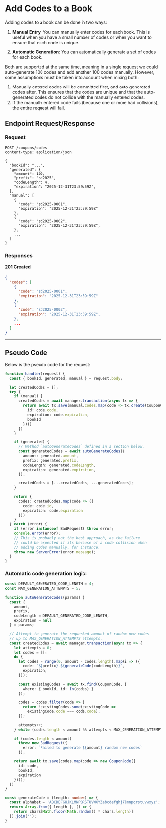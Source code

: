 # Add Codes to a Book

Adding codes to a book can be done in two ways:

1. **Manual Entry**: You can manually enter codes for each book. This is useful when you have a small number of codes or when you want to ensure that each code is unique.

2. **Automatic Generation**: You can automatically generate a set of codes for each book.

Both are supported at the same time, meaning in a single request we could
auto-generate 100 codes and add another 100 codes manually. However, some
assumptions must be taken into account when mixing both:

1. Manually entered codes will be committed first, and auto generated codes after. This ensures that the codes are unique and that the auto-generated codes do not collide with the manually entered codes.
2. If the manually entered code fails (because one or more had collisions), the entire request will fail.

## Endpoint Request/Response

### Request

```http
POST /coupons/codes
content-type: application/json

{
  "bookId": "...",
  "generated": {
    "amount": 100,
    "prefix": "sd2025",
    "codeLength": 4,
    "expiration": "2025-12-31T23:59:59Z",
  },
  "manual": [
    {
      "code": "sd2025-0001",
      "expiration": "2025-12-31T23:59:59Z"
    },
    {
      "code": "sd2025-0002",
      "expiration": "2025-12-31T23:59:59Z",
    },
    ...
  ]
}
```

### Responses

#### 201 Created

```json
{
  "codes": [
    {
      "code": "sd2025-0001",
      "expiration": "2025-12-31T23:59:59Z"
    },
    {
      "code": "sd2025-0002",
      "expiration": "2025-12-31T23:59:59Z",
    },
    ...
  ]
}
```



---

## Pseudo Code

Below is the pseudo code for the request:

```typescript
function handler(request) {
  const { bookId, generated, manual } = request.body;

  let createdCodes = [];
  try {
    if (manual) {
      createdCodes = await manager.transaction(async tx => {
        return await tx.save(manual.codes.map(code => tx.create(CouponCode, {
          id: code.code,
          expiration: code.expiration,
          bookId
        })))
      })
    }

    if (generated) {
      // Method `autoGenerateCodes` defined in a section below.
      const generatedCodes = await autoGenerateCodes({
        amount: generated.amount,
        prefix: generated.prefix,
        codeLength: generated.codeLength,
        expiration: generated.expiration,
      });

      createdCodes = [...createdCodes, ...generatedCodes];
    }

    return {
      codes: createdCodes.map(code => ({
        code: code.id,
        expiration: code.expiration
      }))
    }
  } catch (error) {
    if (error instanceof BadRequest) throw error;
    console.error(error);
    // This is probably not the best approach, as the failure
    // could be expected if its because of a code collision when
    // adding codes manually, for instance.
    throw new ServerError(error.message);
  }
}
```

### Automatic code generation logic:

```typescript
const DEFAULT_GENERATED_CODE_LENGTH = 4;
const MAX_GENERATION_ATTEMPTS = 5;

function autoGenerateCodes(params) {
  const {
    amount,
    prefix,
    codeLength = DEFAULT_GENERATED_CODE_LENGTH,
    expiration = null
  } = params;

  // Attempt to generate the requested amount of random new codes
  // up to MAX_GENERATION_ATTEMPTS attempts.
  const createdCodes = await manager.transaction(async tx => {
    let attempts = 0;
    let codes = [];
    do {
      let codes = range(0, amount - codes.length).map(i => ({
        code: `${prefix}-${generateCode(codeLength)}`,
        expiration,
      }));

      const existingCodes = await tx.find(CouponCode, {
        where: { bookId, id: In(codes) }
      });

      codes = codes.filter(code => {
        return !existingCodes.some(existingCode =>
          existingCode.code === code.code);
      });

      attempts++;
    } while (codes.length < amount && attempts < MAX_GENERATION_ATTEMPTS);

    if (codes.length < amount)
      throw new BadRequest({
        error: `Failed to generate ${amount} random new codes`
      });

    return await tx.save(codes.map(code => new CouponCode({
      id: code,
      bookId,
      expiration
    })));
  })
}

const generateCode = (length: number) => {
  const alphabet = 'ABCDEFGHJKLMNPQRSTUVWXYZabcdefghjklmnpqrstuvwxyz';
  return Array.from({ length }, () => {
    return chars[Math.floor(Math.random() * chars.length)]
  }).join('');
}

```
